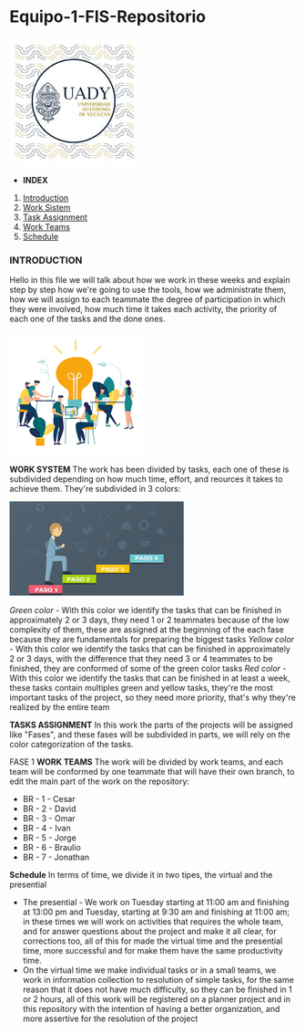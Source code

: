 # Equipo-1-FIS-Repositorio

![UADY](https://github.com/Killercrod/Equipo-1-FIS-Repositorio/blob/main/Assets/UADY.png)

- **INDEX**
1. [Introduction](#id1)
2. [Work Sistem](#id2)
3. [Task Assignment](#id3)
4. [Work Teams](#id4)
5. [Schedule](#i5)

### INTRODUCTION<a name="id1"></a>
Hello in this file we will talk about how we work in these weeks and explain step by step how we're going to use the tools, how we administrate them, how we will assign to each teammate the degree of participation in which they were involved, how much time it takes each activity, the priority of each one of the tasks and the done ones. 

![EquipodeTrabajo](https://github.com/Killercrod/Equipo-1-FIS-Repositorio/blob/main/Assets/Equipodetrabajo.png)

**WORK SYSTEM**<a name="id2"></a>
The work has been divided by tasks, each one of these is subdivided depending on how much time, effort, and reources it takes to achieve them.
They're subdivided in 3 colors:

 ![Metodologia](https://github.com/Killercrod/Equipo-1-FIS-Repositorio/blob/main/Assets/Metodologia.png)
    
*Green color* - With this color we identify the tasks that can be finished in approximately 2 or 3 days, they need 1 or 2 teammates because of the low complexity of them, these are assigned at the beginning of the each fase because they are fundamentals for preparing the biggest tasks 
*Yellow color* - With this color we identify the tasks that can be finished in approximately 2 or 3 days, with the difference that they need 3 or 4 teammates to be finished, they are conformed of some of the green color tasks 
*Red color* - With this color we identify the tasks that can be finished in at least a week, these tasks contain multiples green and yellow tasks, they're the most important tasks of the project, so they need more priority, that's why they're realized by the entire team  

**TASKS ASSIGNMENT**<a name="id3"></a>
In this work the parts of the projects will be assigned like "Fases", and these fases will be subdivided in parts, we will rely on the color categorization of the tasks.

FASE 1
**WORK TEAMS**<a name="id4"></a>
The work will be divided by work teams, and each team will be conformed by one teammate that will have their own branch, to edit the main part of the work on the repository:

 - BR - 1 - Cesar 
 - BR - 2 - David
 - BR - 3 - Omar 
 - BR - 4 - Ivan 
 - BR - 5 - Jorge 
 - BR - 6 - Braulio 
 - BR - 7 - Jonathan
 
 **Schedule**<a name="id5"></a>
In terms of time, we divide it in two tipes, the virtual and the presential
 - The presential - We work on Tuesday starting at 11:00 am and finishing at 13:00 pm and Tuesday, starting at 9:30 am and finishing at 11:00 am; in these times we will work on activities that requires the whole team, and for answer questions about the project and make it all clear, for corrections too, all of this for made the virtual time and the presential time, more successful and for make them have the same productivity time.
 - On the virtual time we make individual tasks or in a small teams, we work in information collection to resolution of simple tasks, for the same reason that it does not have much difficulty, so they can be finished in 1 or 2 hours, all of this work will be registered on a planner project and in this repository with the intention of having a better organization, and more assertive for the resolution of the project  
 

 
